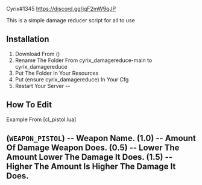 Cyrix#1345
https://discord.gg/jqF2mW9qJP

This is a simple damage reducer script for all to use

Installation
--
1. Download From ()
2. Rename The Folder From cyrix_damagereduce-main to cyrix_damagereduce
3. Put The Folder In Your Resources 
4. Put (ensure cyrix_damagereduce) In Your Cfg
5. Restart Your Server
--

How To Edit
--
Example From [cl_pistol.lua]

(`WEAPON_PISTOL`) -- Weapon Name.
(1.0) -- Amount Of Damage Weapon Does.
(0.5) -- Lower The Amount Lower The Damage It Does.
(1.5) -- Higher The Amount Is Higher The Damage It Does.
--
